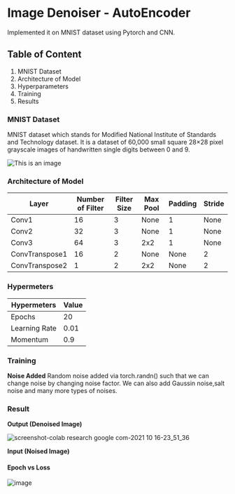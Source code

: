 # Image Denoiser - AutoEncoder 
Implemented it on MNIST dataset using Pytorch and CNN.

## Table of Content
1. MNIST Dataset
2. Architecture of Model
3. Hyperparameters
4. Training
5. Results 

### MNIST Dataset
MNIST dataset which stands for Modified National Institute of Standards and Technology dataset. It is a dataset of 60,000 small square 28×28 pixel grayscale images of handwritten single digits between 0 and 9. 

![This is an image](https://encrypted-tbn0.gstatic.com/images?q=tbn:ANd9GcQI3MtlwiEYvnWsRhIV1sWYa16YjBdYn1ICMeoe0vUw_GNeGZMjcC74WkXz1CdnOpMqb8k&usqp=CAU)

### Architecture of Model

|     Layer      | Number of Filter | Filter Size | Max Pool | Padding | Stride |
| -------------- | ---------------- | ----------- | -------- | ------- | ------ |
|     Conv1      |        16        |      3      |   None   |    1    |  None  |
|     Conv2      |        32        |      3      |   None   |    1    |  None  |
|     Conv3      |        64        |      3      |   2x2    |    1    |  None  |
| ConvTranspose1 |        16        |      2      |   None   |  None   |   2    |
| ConvTranspose2 |         1        |      2      |   2x2    |  None   |   2    |


### Hypermeters 

| Hypermeters   | Value |
| ------------- | ----- |
| Epochs        | 20    |
| Learning Rate | 0.01  |
| Momentum      | 0.9   |

### Training 
**Noise Added**
Random noise added via torch.randn() such that we can change noise by changing noise factor. We can also add Gaussin noise,salt noise and many more types of noises.

### Result 
**Output (Denoised Image)**             

![screenshot-colab research google com-2021 10 16-23_51_36](https://user-images.githubusercontent.com/88239463/137598249-e9737d34-8a03-4ea4-adf8-a96d9e540829.png)

**Input (Noised Image)**



#### Epoch vs Loss 

![image](https://user-images.githubusercontent.com/88239463/137598311-0f7e4f0a-c724-4bba-aab5-5eccff0ae1e7.png)
